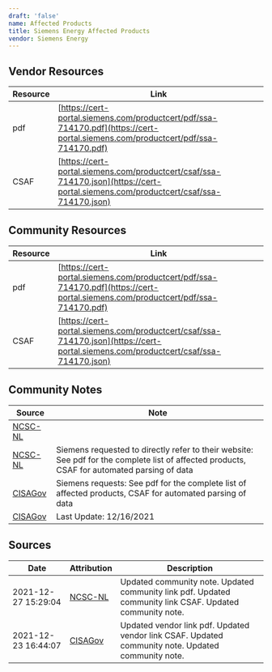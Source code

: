 ```yaml
---
draft: 'false'
name: Affected Products
title: Siemens Energy Affected Products
vendor: Siemens Energy
---
```


## Vendor Resources
| Resource | Link |
| --- | --- |
| pdf | [https://cert-portal.siemens.com/productcert/pdf/ssa-714170.pdf](https://cert-portal.siemens.com/productcert/pdf/ssa-714170.pdf) |
| CSAF | [https://cert-portal.siemens.com/productcert/csaf/ssa-714170.json](https://cert-portal.siemens.com/productcert/csaf/ssa-714170.json) |

## Community Resources
| Resource | Link |
| --- | --- |
| pdf | [https://cert-portal.siemens.com/productcert/pdf/ssa-714170.pdf](https://cert-portal.siemens.com/productcert/pdf/ssa-714170.pdf) |
| CSAF | [https://cert-portal.siemens.com/productcert/csaf/ssa-714170.json](https://cert-portal.siemens.com/productcert/csaf/ssa-714170.json) |

## Community Notes
| Source | Note |
| --- | --- |
| [NCSC-NL](https://github.com/NCSC-NL/log4shell/blob/main/software/README.md) | </ul> |
| [NCSC-NL](https://github.com/NCSC-NL/log4shell/blob/main/software/README.md) | Siemens requested to directly refer to their website: See pdf for the complete list of affected products, CSAF for automated parsing of data |
| [CISAGov](https://raw.githubusercontent.com/cisagov/log4j-affected-db/develop/README.md) | Siemens requests: See pdf for the complete list of affected products, CSAF for automated parsing of data |
| [CISAGov](https://raw.githubusercontent.com/cisagov/log4j-affected-db/develop/README.md) | Last Update: 12/16/2021 |

## Sources
| Date | Attribution | Description |
| --- | --- | --- |
| 2021-12-27 15:29:04 | [NCSC-NL](https://github.com/NCSC-NL/log4shell/blob/main/software/README.md) | Updated community note. Updated community link pdf. Updated community link CSAF. Updated community note.  |
| 2021-12-23 16:44:07 | [CISAGov](https://raw.githubusercontent.com/cisagov/log4j-affected-db/develop/README.md) | Updated vendor link pdf. Updated vendor link CSAF. Updated community note. Updated community note.  |
